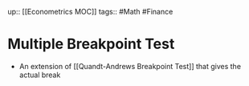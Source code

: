 up:: [[Econometrics MOC]]
tags:: #Math #Finance  
# Multiple Breakpoint Test
- An extension of [[Quandt-Andrews Breakpoint Test]] that gives the actual break